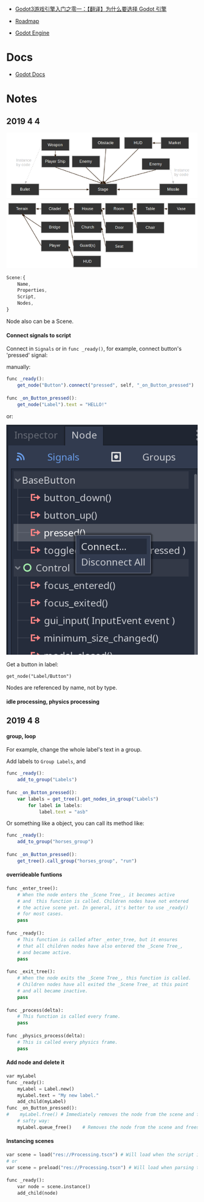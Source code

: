 
- [Godot3游戏引擎入门之零一：【翻译】为什么要选择 Godot 引擎](https://blog.csdn.net/SpkingR/article/details/82020539)

- [Roadmap](https://github.com/godotengine/godot-roadmap/blob/master/ROADMAP.md)

- [Godot Engine](https://github.com/godotengine)



# Docs

- [Godot Docs](http://docs.godotengine.org/en/stable/)

# Notes

## 2019 4 4

![](./shooter_instancing.png)
![](./openworld_instancing.png)

```js
Scene:{
    Name,
    Properties,
    Script,
    Nodes,
}
```

Node also can be a Scene.

#### Connect signals to script

Connect in `Signals` or in `func _ready()`, for example, connect button's 'pressed' signal:

manually:

```js
func _ready():
	get_node("Button").connect("pressed", self, "_on_Button_pressed")

func _on_Button_pressed():
	get_node("Label").text = "HELLO!"
```

or:

![](./connect-signal.png)


Get a button in label:

```
get_node("Label/Button")
```

Nodes are referenced by name, not by type.

#### idle processing, physics processing

## 2019 4 8

#### group, loop

For example, change the whole label's text in a group.

Add labels to `Group Labels`, and

```js
func _ready():
    add_to_group("Labels")
    
func _on_Button_pressed():
    var labels = get_tree().get_nodes_in_group("Labels")
        for label in labels:
            label.text = "asb"
```

Or something like a object, you can call its method like:
```js
func _ready():
    add_to_group("horses_group")

func _on_Button_pressed():
    get_tree().call_group("horses_group", "run")
```

#### overrideable funtions

```python
func _enter_tree():
    # When the node enters the _Scene Tree_, it becomes active
    # and  this function is called. Children nodes have not entered
    # the active scene yet. In general, it's better to use _ready()
    # for most cases.
    pass

func _ready():
    # This function is called after _enter_tree, but it ensures
    # that all children nodes have also entered the _Scene Tree_,
    # and became active.
    pass

func _exit_tree():
    # When the node exits the _Scene Tree_, this function is called.
    # Children nodes have all exited the _Scene Tree_ at this point
    # and all became inactive.
    pass

func _process(delta):
    # This function is called every frame.
    pass

func _physics_process(delta):
    # This is called every physics frame.
    pass
```

#### Add node and delete it

```python
var myLabel
func _ready():
	myLabel = Label.new()
	myLabel.text = "My new label."
    add_child(myLabel)
func _on_Button_pressed():
#    myLabel.free() # Immediately removes the node from the scene and frees it.
    # safty way:
    myLabel.queue_free()    # Removes the node from the scene and frees it when it becomes safe to do so.
```

#### Instancing scenes

```python
var scene = load("res://Processing.tscn") # Will load when the script is instanced.
# or
var scene = preload("res://Processing.tscn") # Will load when parsing the script.

func _ready():
    var node = scene.instance()
    add_child(node)
```

